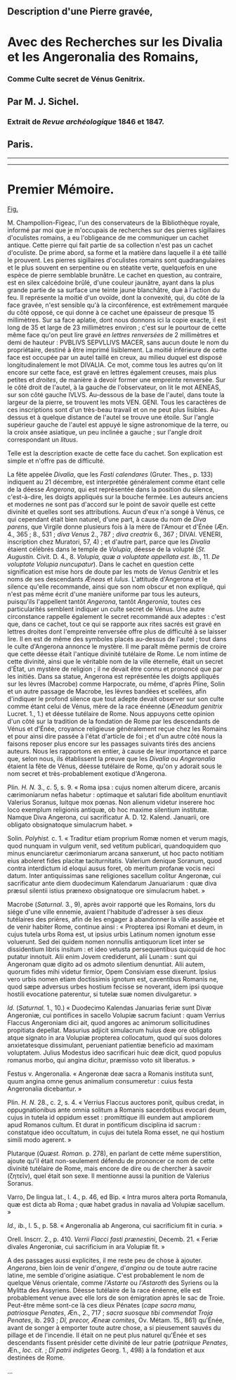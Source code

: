 ## Description d'une Pierre gravée,

# Avec des Recherches sur les Divalia et les Angeronalia des Romains,

### Comme Culte secret de Vénus Genitrix.

## Par M. J. Sichel.

### Extrait de _Revue archéologique_ 1846 et 1847.

## Paris.

---

---

# Premier Mémoire.

[Fig.]()

M. Champollion-Figeac, l'un des conservateurs de la Bibliothèque royale, informé par moi que je m'occupais de recherches sur des pierres sigillaires d'oculistes romains, a eu l'obligeance de me communiquer un cachet antique. Cette pierre qui fait partie de sa collection n'est pas un cachet d'oculiste. De prime abord, sa forme et la matière dans laquelle il a été taillé le prouvent. Les pierres sigillaires d'oculistes romains sont quadrangulaires et le plus souvent en serpentine ou en stéatite verte, quelquefois en une espèce de pierre semblable brunâtre. Le cachet en question, au contraire, est en silex calcédoine brûlé, d'une couleur jaunâtre, ayant dans la plus grande partie de sa surface une teinte jaune blanchâtre, due à l'action du feu. Il représente la moitié d'un ovoïde, dont la convexité, qui, du côté de la face gravée, n'est sensible qu'à la circonférence, est extrêmement marquée du côté opposé, ce qui donne à ce cachet une épaisseur de presque 15 millimètres. Sur sa face aplatie, dont nous donnons ici la copie exacte, il est long de 35 et large de 23 millimètres environ ; c'est sur le pourtour de cette même face qu'on peut lire gravé _en lettres renversées_ de 2 millimètres et demi de hauteur : PVBLIVS SEPVLLIVS MACER, sans aucun doute le nom du propriétaire, destiné à être imprimé lisiblement. La moitié inférieure de cette face est occupée par un autel taillé en creux, au milieu duquel est disposé longitudinalement le mot DIVALIA. Ce mot, comme tous les autres qu'on lit encore sur cette face, est gravé en lettres également creuses, mais plus petites et _droites_, de manière à devoir former une empreinte renversée. Sur le côté droit de l'autel, à la gauche de l'observateur, on lit le mot AENEAS, sur son côté gauche IVLVS. Au-dessous de la base de l'autel, dans toute la largeur de la pierre, se trouvent les mots VEN. GENI. Tous les caractères de ces inscriptions sont d'un très-beau travail et on ne peut plus lisibles. Au-dessus et à quelque distance de l'autel se trouve une étoile. Sur l'angle supérieur gauche de l'autel est appuyé le signe astronomique de la terre, ou la croix ansée asiatique, un peu inclinée a gauche ; sur l'angle droit correspondant un _lituus_.

Telle est la description exacte de cette face du cachet. Son explication est simple et n'offre pas de difficulté.

La fête appelée _Divalia_, que les _Fasti calendares_ (Gruter. Thes., p. 133) indiquent au 21 décembre, est interprétée généralement comme étant celle de la déesse _Angerona_, qui est représentée dans la position du silence, c'est-à-dire, les doigts appliqués sur la bouche fermée. Les auteurs anciens et modernes ne sont pas d'accord sur le point de savoir quelle est cette divinité et quelles sont ses attributions. Aucun d'eux n'a songé à Vénus, ce qui cependant était bien naturel, d'une part, à cause du nom de _Diva parens_, que Virgile donne plusieurs fois à la mère de l'Amour et d'Énée (Æn. 4., 365 ; 8., 531 ; _diva Venus_ 2., 787 ; _diva creatrix_ 6., 367 ; DIVAI. VENERI, inscription chez Muratori, 57, 4) ; et d'autre part, parce que les _Divalia_ étaient célébrés dans le temple de _Volupia_, déesse de la volupté (_St. Augustin._ Civit. D. 4., 8. _Volupia, quæ a voluptate appellata est. Ib._, 11. _De voluptate Volupia nuncupatur_). Dans le cachet en question cette signification est mise hors de doute par les mots de _Venus Genitrix_ et les noms de ses descendants _Æneas_ et _Iulus_. L'attitude d'Angerona et le silence qu'elle recommande, ainsi que son nom obscur et non expliqué, qui n'est pas même écrit d'une manière uniforme par tous les auteurs, puisqu'ils l'appellent tantôt _Angerona_, tantôt _Angeronia_, toutes ces particularités semblent indiquer un culte secret de Vénus. Une autre circonstance rappelle également le secret recommandé aux adeptes : c'est que, dans ce cachet, tout ce qui se rapporte aux rites sacrés est gravé en lettres droites dont l'empreinte renversée offre plus de difficulté à se laisser lire. Il en est de même des symboles placés au-dessus de l'autel ; tout dans le culte d'Angerona annonce le mystère. Il me paraît même permis de croire que cette déesse était l'antique divinité tutélaire de Rome. Le nom intime de cette divinité, ainsi que le véritable nom de la ville éternelle, était un secret d'État, un mystère de religion ; il ne devait être connu et prononcé que par les initiés. Dans sa statue, Angerona est représentée les doigts appliqués sur les lèvres (Macrobe) comme Harpocrate, ou même, d'après Pline, Solin et un autre passage de Macrobe, les lèvres bandées et scellées, afin d'indiquer le profond silence que tout adepte devait observer sur son culte comme étant celui de Vénus, mère de la race énéenne (_Æneadum genitrix_ Lucret. 1., 1.) et déesse tutélaire de Rome. Nous appuyons cette opinion d'un côté sur la tradition de la fondation de Rome par les descendants de Vénus et d'Énée, croyance religieuse généralement reçue chez les Romains et pour ainsi dire passée à l'état d'article de foi ; et d'un autre côté nous la faisons reposer plus encore sur les passages suivants tirés des anciens auteurs. Nous les rapportons en entier, à cause de leur importance et parce que, selon nous, ils établissent la preuve que les _Divalia_ ou _Angeronalia_ étaient la fête de Vénus, déesse tutélaire de Rome, qu'on y adorait sous le nom secret et très-probablement exotique d'Angerona.

Plin. _H. N._ 3., c. 5, s. 9. « Roma ipsa : cujus nomen alterum dicere, arcanis cærimoniarum nefas habetur : optimaque et salutari fide abolitum enuntiavit Valerius Soranus, luitque mox pœnas. Non alienum videtur inserere hoc loco exemplum religionis antiquæ, ob hoc maxime silentium institutæ. Namque Diva Angerona, cui sacrificatur A. D. 12. Kalend. Januarii, ore obligato obsignatoque simulacrum habet. »

Solin. _Polyhist._ c. 1. « Traditur etiam proprium Romæ nomen et verum magis, quod nunquam in vulgum venit, sed vetitum publicari, quandoquidem quo minus enunciaretur cærimoniarum arcana sanxerunt, ut hoc pacto notitiam eius aboleret fides placitæ taciturnitatis. Valerium denique Soranum, quod contra interdictum id eloqui ausus foret, ob meritum profanæ vocis neci datum. Inter antiquissimas sane religiones sacellum colitur Angeronæ, cui sacrificatur ante diem duodecimum Kalendarum Januariarum : quæ diva præsul silentii istius prænexo obsignatoque ore simulacrum habet. »

Macrobe (_Saturnal._ 3., 9), après avoir rapporté que les Romains, lors du siége d'une ville ennemie, avaient l'habitude d'adresser à ses dieux tutélaires des prières, afin de les engager à abandonner la ville assiégée et de venir habiter Rome, continue ainsi : « Propterea ipsi Romani et deum, in cujus tutela urbs Roma est, ut ipsius urbis Latinum nomen ignotum esse voluerunt. Sed dei quidem nomen nonnullis antiquorum licet inter se dissidentium libris insitum : et ideo vetusta persequentibus quicquid de hoc putatur innotuit. Alii enim Jovem crediderunt, alii Lunam : sunt qui Angeronam quæ digito ad os admoto silentium denuntiat. Alii autem, quorum fides mihi videtur firmior, Opem Consiviam esse dixerunt. Ipsius vero urbis nomen etiam doctissimis ignotum est, caventibus Romanis ne, quod sæpe adversus urbes hostium fecisse se noverant, idem ipsi quoque hostili evocatione paterentur, si tutelæ suæ nomen divulgaretur. »

_Id._ (_Saturnal._ 1., 10.) « Duodecimo Kalendas Januarias feriæ sunt Divæ Angeroniæ, cui pontifices in sacello Volupiæ sacrum faciunt : quam Verrius Flaccus Angeroniam dici ait, quod angores ac animorum sollicitudines propitiata depellat. Masurius adjicit simulacrum huius deæ ore obligato atque signato in ara Volupiæ propterea collocatum, quod qui suos dolores anxietatesque dissimulant, perueniant patientiæ beneficio ad maximam voluptatem. Julius Modestus ideo sacrificari huic deæ dicit, quod populus romanus morbo, qui angina dicitur, præmisso voto sit liberatus. »

Festus v. Angeronalia. « Angeronæ deæ sacra a Romanis instituta sunt, quum angina omne genus animalium consumeretur : cuius festa Angeronalia dicebantur. »

Plin. _H. N._ 28., c. 2, s. 4. « Verrius Flaccus auctores ponit, quibus credat, in oppugnationibus ante omnia solitum a Romanis sacerdotibus evocari deum, cujus in tutela id oppidum esset : promittique illi eundem aut ampliorem apud Romanos cultum. Et durat in pontificum disciplina id sacrum : constatque ideo occultatum, in cujus dei tutela Roma esset, ne qui hostium simili modo agerent. »

Plutarque (_Quæst. Roman._ p. 278), en parlant de cette même superstition, ajoute qu'il était non-seulement défendu de prononcer ce nom de cette divinité tutélaire de Rome, mais encore de dire ou de chercher à savoir (ζητεῖν), quel était son sexe. Il mentionne aussi la punition de Valerius Soranus.

Varro, De lingua lat., l. 4., p. 46, ed Bip. « Intra muros altera porta Romanula, quæ est dicta ab Roma ; quæ habet gradus in navalia ad Volupiæ sacellum. »

_Id., ib._, l. 5., p. 58. « Angeronalia ab Angerona, cui sacrificium fit in curia. »

Orell. Inscrr. 2., p. 410. _Verrii Flacci fasti prænestini_, Decemb. 21. « Feriæ divales Angeroniæ, cui sacrificium in ara Volupiæ fit. »

A des passages aussi explicites, il me reste peu de chose à ajouter. _Angerona_, bien loin de venir d'_angere_, d'_angina_ ou de toute autre racine latine, me semble d'origine asiatique. C'est probablement le nom de quelque Vénus orientale, comme _l'Astarte_ ou _l'Astaroth_ des Syriens ou la Mylitta des Assyriens. Déesse tutélaire de la race énéenne, elle est probablement venue avec elle lors de son émigration après le sac de Troie. Peut-être même sont-ce là ces dieux Pénates (_cape sacra manu, patriosque Penates_, Æn., 2., 717 ; _sacra suosque tibi commendat Troja Penates_, ib. 293 ; _Dî, precor, Æneæ comites_, Ov. Métam. 15., 861) qu'Énée, avant de songer à emporter toute autre chose, a si pieusement sauvés du pillage et de l'incendie. Il était on ne peut plus naturel qu'Énée et ses descendants fissent présider cette divinité de leur patrie (_patriique Penates_, Æn., _loc. cit._ ; _Dî patrii indigetes_ Georg. 1., 498) à la fondation et aux destinées de Rome.

...
